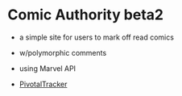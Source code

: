 # Comic Authority beta2

* a simple site for users to mark off read comics

* w/polymorphic comments

* using Marvel API

* [PivotalTracker](https://www.pivotaltracker.com/s/projects/1047528#)